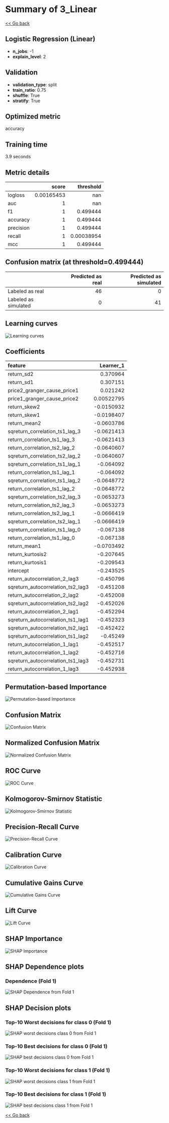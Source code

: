 # Summary of 3_Linear

[<< Go back](../README.md)


## Logistic Regression (Linear)
- **n_jobs**: -1
- **explain_level**: 2

## Validation
 - **validation_type**: split
 - **train_ratio**: 0.75
 - **shuffle**: True
 - **stratify**: True

## Optimized metric
accuracy

## Training time

3.9 seconds

## Metric details
|           |      score |    threshold |
|:----------|-----------:|-------------:|
| logloss   | 0.00165453 | nan          |
| auc       | 1          | nan          |
| f1        | 1          |   0.499444   |
| accuracy  | 1          |   0.499444   |
| precision | 1          |   0.499444   |
| recall    | 1          |   0.00038954 |
| mcc       | 1          |   0.499444   |


## Confusion matrix (at threshold=0.499444)
|                      |   Predicted as real |   Predicted as simulated |
|:---------------------|--------------------:|-------------------------:|
| Labeled as real      |                  46 |                        0 |
| Labeled as simulated |                   0 |                       41 |

## Learning curves
![Learning curves](learning_curves.png)

## Coefficients
| feature                           |   Learner_1 |
|:----------------------------------|------------:|
| return_sd2                        |  0.370964   |
| return_sd1                        |  0.307151   |
| price2_granger_cause_price1       |  0.021242   |
| price1_granger_cause_price2       |  0.00522795 |
| return_skew2                      | -0.0150932  |
| return_skew1                      | -0.0198407  |
| return_mean2                      | -0.0603786  |
| sqreturn_correlation_ts1_lag_3    | -0.0621413  |
| return_correlation_ts1_lag_3      | -0.0621413  |
| return_correlation_ts2_lag_2      | -0.0640607  |
| sqreturn_correlation_ts2_lag_2    | -0.0640607  |
| sqreturn_correlation_ts1_lag_1    | -0.064092   |
| return_correlation_ts1_lag_1      | -0.064092   |
| sqreturn_correlation_ts1_lag_2    | -0.0648772  |
| return_correlation_ts1_lag_2      | -0.0648772  |
| sqreturn_correlation_ts2_lag_3    | -0.0653273  |
| return_correlation_ts2_lag_3      | -0.0653273  |
| return_correlation_ts2_lag_1      | -0.0666419  |
| sqreturn_correlation_ts2_lag_1    | -0.0666419  |
| sqreturn_correlation_ts1_lag_0    | -0.067138   |
| return_correlation_ts1_lag_0      | -0.067138   |
| return_mean1                      | -0.0703492  |
| return_kurtosis2                  | -0.207645   |
| return_kurtosis1                  | -0.209543   |
| intercept                         | -0.243525   |
| return_autocorrelation_2_lag3     | -0.450796   |
| sqreturn_autocorrelation_ts2_lag3 | -0.451208   |
| return_autocorrelation_2_lag2     | -0.452008   |
| sqreturn_autocorrelation_ts2_lag2 | -0.452026   |
| return_autocorrelation_2_lag1     | -0.452294   |
| sqreturn_autocorrelation_ts1_lag1 | -0.452323   |
| sqreturn_autocorrelation_ts2_lag1 | -0.452422   |
| sqreturn_autocorrelation_ts1_lag2 | -0.45249    |
| return_autocorrelation_1_lag1     | -0.452517   |
| return_autocorrelation_1_lag2     | -0.452716   |
| sqreturn_autocorrelation_ts1_lag3 | -0.452731   |
| return_autocorrelation_1_lag3     | -0.452938   |


## Permutation-based Importance
![Permutation-based Importance](permutation_importance.png)
## Confusion Matrix

![Confusion Matrix](confusion_matrix.png)


## Normalized Confusion Matrix

![Normalized Confusion Matrix](confusion_matrix_normalized.png)


## ROC Curve

![ROC Curve](roc_curve.png)


## Kolmogorov-Smirnov Statistic

![Kolmogorov-Smirnov Statistic](ks_statistic.png)


## Precision-Recall Curve

![Precision-Recall Curve](precision_recall_curve.png)


## Calibration Curve

![Calibration Curve](calibration_curve_curve.png)


## Cumulative Gains Curve

![Cumulative Gains Curve](cumulative_gains_curve.png)


## Lift Curve

![Lift Curve](lift_curve.png)



## SHAP Importance
![SHAP Importance](shap_importance.png)

## SHAP Dependence plots

### Dependence (Fold 1)
![SHAP Dependence from Fold 1](learner_fold_0_shap_dependence.png)

## SHAP Decision plots

### Top-10 Worst decisions for class 0 (Fold 1)
![SHAP worst decisions class 0 from Fold 1](learner_fold_0_shap_class_0_worst_decisions.png)
### Top-10 Best decisions for class 0 (Fold 1)
![SHAP best decisions class 0 from Fold 1](learner_fold_0_shap_class_0_best_decisions.png)
### Top-10 Worst decisions for class 1 (Fold 1)
![SHAP worst decisions class 1 from Fold 1](learner_fold_0_shap_class_1_worst_decisions.png)
### Top-10 Best decisions for class 1 (Fold 1)
![SHAP best decisions class 1 from Fold 1](learner_fold_0_shap_class_1_best_decisions.png)

[<< Go back](../README.md)
